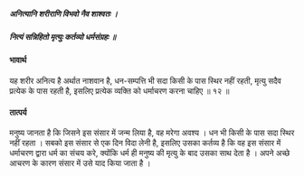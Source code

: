 ##### अनित्यानि शरीराणि विभवो नैव शाश्वतः ।
##### नित्यं सन्निहितो मृत्युः कर्तव्यो धर्मसंग्रहः ॥

#### भावार्थ

यह शरीर अनित्य है अर्थात नाशवान है, धन-सम्पत्ति भी सदा किसी के पास स्थिर नहीं रहती, मृत्यु सदैव प्रत्येक के पास रहती है, इसलिए प्रत्येक व्यक्ति को धर्माचरण करना चाहिए ॥ १२ ॥

#### तात्पर्य

मनुष्य जानता है कि जिसने इस संसार में जन्म लिया है, वह मरेगा अवश्य । धन भी किसी के पास सदा स्थिर नहीं रहता । सबको इस संसार से एक दिन विदा लेनी है, इसलिए उसका कर्तव्य है कि वह इस संसार में धर्माचरण द्वारा धर्म का संचय करे, क्योंकि धर्म ही मनुष्य की मृत्यु के बाद उसका साथ देता है । अपने अच्छे आचरण के कारण संसार में उसे याद किया जाता है ।